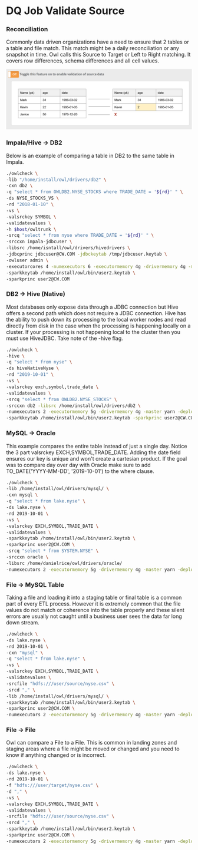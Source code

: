 # DQ Job Validate Source

### Reconciliation

Commonly data driven organizations have a need to ensure that 2 tables or a table and file match.  This match might be a daily reconciliation or any snapshot in time.  Owl calls this Source to Target or Left to Right matching.  It covers row differences, schema differences and all cell values. 

![](../.gitbook/assets/screen-shot-2019-10-01-at-8.40.33-pm.png)

### Impala/Hive -&gt; DB2

Below is an example of comparing a table in DB2 to the same table in Impala.

```bash
./owlcheck \
-lib "/home/install/owl/drivers/db2" \
-cxn db2 \
-q "select * from OWLDB2.NYSE_STOCKS where TRADE_DATE = '${rd}' " \
-ds NYSE_STOCKS_VS \
-rd "2018-01-10" \
-vs \
-valsrckey SYMBOL \
-validatevalues \
-h $host/owltrunk \
-srcq "select * from nyse where TRADE_DATE = '${rd}' " \
-srccxn impala-jdbcuser \
-libsrc /home/isntall/owl/drivers/hivedrivers \
-jdbcprinc jdbcuser@CW.COM -jdbckeytab /tmp/jdbcuser.keytab \
-owluser admin \
-executorcores 4 -numexecutors 6 -executormemory 4g -drivermemory 4g -master yarn -deploymode cluster \
-sparkkeytab /home/install/owl/bin/user2.keytab \
-sparkprinc user2@CW.COM
```

### DB2 -&gt; Hive \(Native\)

Most databases only expose data through a JDBC connection but Hive offers a second path which does not require a JDBC connection.  Hive has the ability to push down its processing to the local worker nodes and read directly from disk in the case when the processing is happening locally on a cluster.  If your processing is not happening local to the cluster then you must use HiveJDBC.  Take note of the -hive flag.

```bash
./owlcheck \
-hive \
-q "select * from nyse" \
-ds hiveNativeNyse \
-rd "2019-10-01" \
-vs \
-valsrckey exch,symbol,trade_date \
-validatevalues \
-srcq "select * from OWLDB2.NYSE_STOCKS" \
-srccxn db2 -libsrc /home/install/owl/drivers/db2 \
-numexecutors 2 -executormemory 5g -drivermemory 4g -master yarn -deploymode cluster \
-sparkkeytab /home/install/owl/bin/user2.keytab -sparkprinc user2@CW.COM 
```

### MySQL -&gt; Oracle

This example compares the entire table instead of just a single day.  Notice the 3 part valsrckey EXCH,SYMBOL,TRADE\_DATE.  Adding the date field ensures our key is unique and won't create a cartesian product.  If the goal was to compare day over day with Oracle make sure to add TO\_DATE\('YYYY-MM-DD', '2019-10-01'\) to the where clause.  

```bash
./owlcheck \
-lib /home/install/owl/drivers/mysql/ \
-cxn mysql \
-q "select * from lake.nyse" \
-ds lake.nyse \
-rd 2019-10-01 \
-vs \
-valsrckey EXCH,SYMBOL,TRADE_DATE \
-validatevalues \
-sparkkeytab /home/install/owl/bin/user2.keytab \
-sparkprinc user2@CW.COM \
-srcq "select * from SYSTEM.NYSE" \
-srccxn oracle \
-libsrc /home/danielrice/owl/drivers/oracle/
-numexecutors 2 -executormemory 5g -drivermemory 4g -master yarn -deploymode cluster \
```

### File -&gt; MySQL Table

Taking a file and loading it into a staging table or final table is a common part of every ETL process.  However it is extremely common that the file values do not match or coherence into the table properly and these silent errors are usually not caught until a business user sees the data far long down stream.

```bash
./owlcheck \
-ds lake.nyse \
-rd 2019-10-01 \
-cxn "mysql" \
-q "select * from lake.nyse" \
-vs \
-valsrckey EXCH,SYMBOL,TRADE_DATE \
-validatevalues \
-srcfile "hdfs:///user/source/nyse.csv" \ 
-srcd "," \
-lib /home/install/owl/drivers/mysql/ \
-sparkkeytab /home/install/owl/bin/user2.keytab \
-sparkprinc user2@CW.COM \
-numexecutors 2 -executormemory 5g -drivermemory 4g -master yarn -deploymode cluster \
```

### File -&gt; File

Owl can compare a File to a File.  This is common in landing zones and staging areas where a file might be moved or changed and you need to know if anything changed or is incorrect.

```bash
./owlcheck \
-ds lake.nyse \
-rd 2019-10-01 \
-f "hdfs:///user/target/nyse.csv" \
-d "," \
-vs \
-valsrckey EXCH,SYMBOL,TRADE_DATE \
-validatevalues \
-srcfile "hdfs:///user/source/nyse.csv" \ 
-srcd "," \
-sparkkeytab /home/install/owl/bin/user2.keytab \
-sparkprinc user2@CW.COM \
-numexecutors 2 -executormemory 5g -drivermemory 4g -master yarn -deploymode cluster \
```

